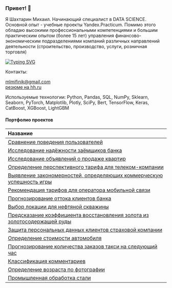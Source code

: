 ### Привет! 👋

Я Шахтарин Михаил. Начинающий специалист в DATA SCIENCE. Основной опыт - учебные проекты Yandex.Practicum. Помимо этого обладаю высокими профессиональными компетенциями и большим практическим опытом (более 15 лет) управления финансово-экономическим подразделениями компаний различных направлений деятельности (строительство, производство, услуги, розничная торговля)

[![Typing SVG](https://readme-typing-svg.herokuapp.com?color=%ffffff&lines=junior+data+scientist)](https://git.io/typing-svg)

Контакты:

  mlmifinik@gmail.com<br>
  [резюме на hh.ru](https://hh.ru/resume/60fee53cff0c02c0120039ed1f6b4453736b73)

Используемые технологии: Python, Pandas, SQL, NumPy, Sklearn, Seaborn, PyTorch, Matplotlib, Plotly, SciPy, Bert, TensorFlow, Keras, CatBoost, XGBoost, LightGBM

#### Портфолио проектов
|Название|
|:----|
|[Сравнение поведения пользователей](https://github.com/mlmifinik/Yandex_practicum/tree/main/User%20behavior%20research)|
|[Исследование надёжности заёмщиков банка](https://github.com/mlmifinik/Yandex_practicum/tree/main/Reliability%20research)|
|[Исследование объявлений о продаже квартир](https://github.com/mlmifinik/Yandex_practicum/tree/main/Realty%20research)|
|[Определение перспективного тарифа для телеком-компании](https://github.com/mlmifinik/Yandex_practicum/tree/main/Tariff%20definition)|
|[Выявление закономерностей, определяющих коммерческую успешность игры](https://github.com/mlmifinik/Yandex_practicum/tree/main/Research%20patterns)|
|[Рекомендация тарифов для оператора мобильной связи](https://github.com/mlmifinik/Yandex_practicum/tree/main/Recommendation%20of%20tariffs)|
|[Прогнозирование оттока клиентов банка](https://github.com/mlmifinik/Yandex_practicum/tree/main/Forecasting%20customer%20churn)|
|[Выбор локации для нефтяной скважины](https://github.com/mlmifinik/Yandex_practicum/tree/main/Location%20selection)|
|[Предсказание коэффициента восстановления золота из золотосодержащей руды](https://github.com/mlmifinik/Yandex_practicum/tree/main/Prediction%20of%20the%20coefficient)|
|[Защита персональных данных клиентов страховой компании](https://github.com/mlmifinik/Yandex_practicum/tree/main/Data%20protection)|
|[Определение стоимости автомобиля](https://github.com/mlmifinik/Yandex_practicum/tree/main/Determining%20the%20cost)|
|[Прогнозирование количества заказов такси на следующий час](https://github.com/mlmifinik/Yandex_practicum/tree/main/Forecasting%20orders)|
|[Классификация комментариев](https://github.com/mlmifinik/Yandex_practicum/tree/main/Classification%20of%20comments)|
|[Определение возраста по фотографии](https://github.com/mlmifinik/Yandex_practicum/tree/main/Age%20determination)|
|[Промышленная обработка стали](https://github.com/mlmifinik/Yandex_practicum/tree/main/Temperature%20prediction)|


<!--
**mlmifinik/mlmifinik** is a ✨ _special_ ✨ repository because its `README.md` (this file) appears on your GitHub profile.

Here are some ideas to get you started:

- 🔭 I’m currently working on ...
- 🌱 I’m currently learning ...
- 👯 I’m looking to collaborate on ...
- 🤔 I’m looking for help with ...
- 💬 Ask me about ...
- 📫 How to reach me: ...
- 😄 Pronouns: ...
- ⚡ Fun fact: ...
-->
